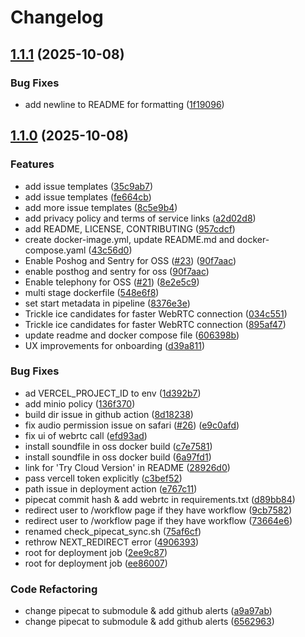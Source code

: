# Changelog

## [1.1.1](https://github.com/chewwbaka/dograh-copy/compare/dograh-copy-v1.1.0...dograh-copy-v1.1.1) (2025-10-08)


### Bug Fixes

* add newline to README for formatting ([1f19096](https://github.com/chewwbaka/dograh-copy/commit/1f19096042ff94f4c5e585dcb27070514c8b46b3))

## [1.1.0](https://github.com/chewwbaka/dograh-copy/compare/dograh-copy-v1.0.0...dograh-copy-v1.1.0) (2025-10-08)


### Features

* add issue templates ([35c9ab7](https://github.com/chewwbaka/dograh-copy/commit/35c9ab7b07896ebff739326a0f8408975877aa9e))
* add issue templates ([fe664cb](https://github.com/chewwbaka/dograh-copy/commit/fe664cb3a69f239212dbd2000868ea54900dbff2))
* add more issue templates ([8c5e9b4](https://github.com/chewwbaka/dograh-copy/commit/8c5e9b426390fb7128bf50f1b5bdc6be691549cf))
* add privacy policy and terms of service links ([a2d02d8](https://github.com/chewwbaka/dograh-copy/commit/a2d02d8326d20eac181a2850c3c2cef53e537ee7))
* add README, LICENSE, CONTRIBUTING ([957cdcf](https://github.com/chewwbaka/dograh-copy/commit/957cdcf3632d04d977eb1dd4926f7774252ee86f))
* create docker-image.yml, update README.md and docker-compose.yaml ([43c56d0](https://github.com/chewwbaka/dograh-copy/commit/43c56d0b95e076d3f920724f139a64d576832d97))
* Enable Poshog and Sentry for OSS ([#23](https://github.com/chewwbaka/dograh-copy/issues/23)) ([90f7aac](https://github.com/chewwbaka/dograh-copy/commit/90f7aac8ad2ed5e771f3c20f4265d4e2e63bae6f))
* enable posthog and sentry for oss ([90f7aac](https://github.com/chewwbaka/dograh-copy/commit/90f7aac8ad2ed5e771f3c20f4265d4e2e63bae6f))
* Enable telephony for OSS ([#21](https://github.com/chewwbaka/dograh-copy/issues/21)) ([8e2e5c9](https://github.com/chewwbaka/dograh-copy/commit/8e2e5c9327655b3c2f34d4fc2708d7ac2a7885f6))
* multi stage dockerfile ([548e6f8](https://github.com/chewwbaka/dograh-copy/commit/548e6f885b159aaa626939942994359a22c663d6))
* set start metadata in pipeline ([8376e3e](https://github.com/chewwbaka/dograh-copy/commit/8376e3e949fc72b682d9b696a6ff640be79d51f9))
* Trickle ice candidates for faster WebRTC connection ([034c551](https://github.com/chewwbaka/dograh-copy/commit/034c551931121ce1689f95dbee42aa4f3763cc49))
* Trickle ice candidates for faster WebRTC connection ([895af47](https://github.com/chewwbaka/dograh-copy/commit/895af4748240fcd8cc2e14b711687d6a821eff2b))
* update readme and docker compose file ([606398b](https://github.com/chewwbaka/dograh-copy/commit/606398b42742e30e2dd347941adeab304c7e5d23))
* UX improvements for onboarding ([d39a811](https://github.com/chewwbaka/dograh-copy/commit/d39a8111a6f364e0ca89f1b6a06459db5134a5c7))


### Bug Fixes

* ad VERCEL_PROJECT_ID to env ([1d392b7](https://github.com/chewwbaka/dograh-copy/commit/1d392b7532c81437ef50867798ddb6382e1b1848))
* add minio policy ([136f370](https://github.com/chewwbaka/dograh-copy/commit/136f370ea218983cf65c3e45f789f6877824d115))
* build dir issue in github action ([8d18238](https://github.com/chewwbaka/dograh-copy/commit/8d18238a320568c03984d69b82dea5723b9f8f06))
* fix audio permission issue on safari ([#26](https://github.com/chewwbaka/dograh-copy/issues/26)) ([e9c0afd](https://github.com/chewwbaka/dograh-copy/commit/e9c0afd517bef7f4c4548c731e0422bd8b949610))
* fix ui of webrtc call ([efd93ad](https://github.com/chewwbaka/dograh-copy/commit/efd93adfa87ebca70c12b291f6e82cc16f1e1596))
* install soundfile in oss docker build ([c7e7581](https://github.com/chewwbaka/dograh-copy/commit/c7e75819f4c10705e700a6ef5cca568f7e3cadd2))
* install soundfile in oss docker build ([6a97fd1](https://github.com/chewwbaka/dograh-copy/commit/6a97fd194e4d5bcca3e626e213d0d4b11f8ec5d4))
* link for 'Try Cloud Version' in README ([28926d0](https://github.com/chewwbaka/dograh-copy/commit/28926d026f3e1514e3f749dfc68df902edbbd5cf))
* pass vercell token explicitly ([c3bef52](https://github.com/chewwbaka/dograh-copy/commit/c3bef522b89cbfe92ef139540f104a1782be58a7))
* path issue in deployment action ([e767c11](https://github.com/chewwbaka/dograh-copy/commit/e767c1147216a130b3b8a70f5283117166542630))
* pipecat commit hash & add webrtc in requirements.txt ([d89bb84](https://github.com/chewwbaka/dograh-copy/commit/d89bb84dd161011bd2d3d050a89db61e60aa6586))
* redirect user to /workflow page if they have workflow ([9cb7582](https://github.com/chewwbaka/dograh-copy/commit/9cb75829cb055582b2c90aca3d61d2493b621b84))
* redirect user to /workflow page if they have workflow ([73664e6](https://github.com/chewwbaka/dograh-copy/commit/73664e6268842af1793a089698ec6306cab7683a))
* renamed check_pipecat_sync.sh ([75af6cf](https://github.com/chewwbaka/dograh-copy/commit/75af6cfa9c833693286ef5d99ce30a6a5ad1cf9c))
* rethrow NEXT_REDIRECT error ([4906393](https://github.com/chewwbaka/dograh-copy/commit/490639309bb93ee9fce081adae753cb9ec8abc0b))
* root for deployment job ([2ee9c87](https://github.com/chewwbaka/dograh-copy/commit/2ee9c879aefd576faf21942b3289a7bf309ab4ff))
* root for deployment job ([ee86007](https://github.com/chewwbaka/dograh-copy/commit/ee86007513254d207ad0181390ccaa887a96d7c4))


### Code Refactoring

* change pipecat to submodule & add github alerts ([a9a97ab](https://github.com/chewwbaka/dograh-copy/commit/a9a97abefb7fee3d909b0111fdb65ff8cec8a530))
* change pipecat to submodule & add github alerts ([6562963](https://github.com/chewwbaka/dograh-copy/commit/6562963018c613c5439c1253374cef83e088d15d))
